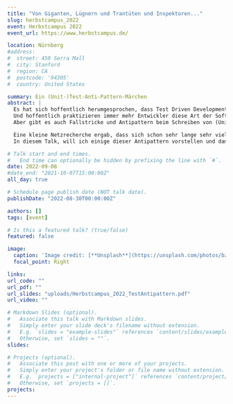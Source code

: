 ```yaml
---
title: "Von Giganten, Lügnern und Trantüten und Inspektoren..."
slug: herbstcampus_2022
event: Herbstcampus 2022
event_url: https://www.herbstcampus.de/

location: Nürnberg
#address:
#  street: 450 Serra Mall
#  city: Stanford
#  region: CA
#  postcode: '94305'
#  country: United States

summary: Ein (Unit-)Test-Anti-Pattern-Märchen
abstract: |
  Es hat sich hoffentlich herumgesprochen, dass Test Driven Development (TDD) eine gute Idee ist, um sich bei der Entwicklungsarbeit ein engmaschiges Sicherheitsnetz zu knüpfen.
  Und hoffentlich praktizieren immer mehr Entwickler diese Art der Softwareentwicklung.
  Aber gibt es auch Fallstricke und Antipattern beim Schreiben von (Unit-)Tests?

  Eine kleine Netzrecherche ergab, dass sich schon sehr lange sehr viele Leute Gedanken zum Thema TDD Antipattern gemacht und diese sogar (wohlklingende) Namen haben.
  In diesem Talk, will ich einige dieser Antipattern vorstellen und damit zum Nachdenken anregen, wie man die eigenen Tests demnächst noch besser und frei von Antipattern schreiben kann.

# Talk start and end times.
#   End time can optionally be hidden by prefixing the line with `#`.
date: 2022-09-08
#date_end: "2021-10-07T15:00:00Z"
all_day: true

# Schedule page publish date (NOT talk date).
publishDate: "2022-08-30T00:00:00Z"

authors: []
tags: [event]

# Is this a featured talk? (true/false)
featured: false

image:
  caption: 'Image credit: [**Unsplash**](https://unsplash.com/photos/bzdhc5b3Bxs)'
  focal_point: Right

links:
url_code: ""
url_pdf: ""
url_slides: "uploads/Herbstcampus_2022_TestAntipattern.pdf"
url_video: ""

# Markdown Slides (optional).
#   Associate this talk with Markdown slides.
#   Simply enter your slide deck's filename without extension.
#   E.g. `slides = "example-slides"` references `content/slides/example-slides.md`.
#   Otherwise, set `slides = ""`.
slides:

# Projects (optional).
#   Associate this post with one or more of your projects.
#   Simply enter your project's folder or file name without extension.
#   E.g. `projects = ["internal-project"]` references `content/project/deep-learning/index.md`.
#   Otherwise, set `projects = []`.
projects:
---
```

